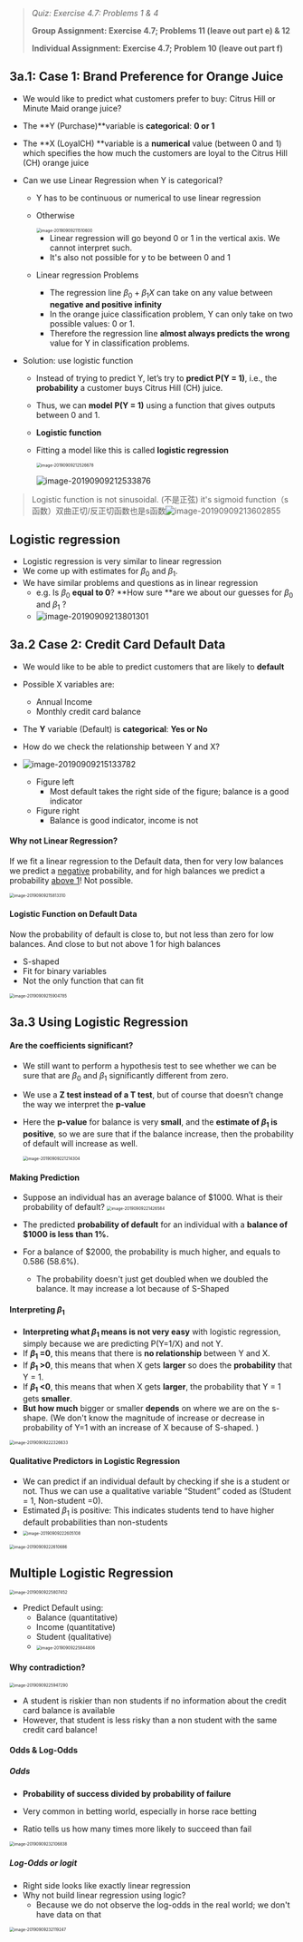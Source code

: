 > *Quiz: Exercise 4.7: Problems 1 & 4*
>
> **Group Assignment: Exercise 4.7; Problems 11 (leave out part e) & 12**
>
> **Individual Assignment: Exercise 4.7; Problem 10 (leave out part f)**

## 3a.1: Case 1: Brand Preference for Orange Juice

- We would like to predict what customers prefer to buy: Citrus Hill or Minute Maid orange juice?

- The **Y (Purchase)**variable is **categorical**: **0 or 1**

- The **X (LoyalCH) **variable is a **numerical** value (between 0 and 1) which specifies the how much the customers are loyal to the Citrus Hill (CH) orange juice 

- Can we use Linear Regression when Y is categorical? 

  - Y has to be continuous or numerical to use linear regression

  - Otherwise 

    <img src="1.04.03_Logistic_Regression.assets/image-20190909211510600.png" alt="image-20190909211510600" style="zoom:50%;" />

    - Linear regression will go beyond 0 or 1 in the vertical axis. We cannot interpret such.
    - It's also not possible for y to be between 0 and 1

  - Linear regression Problems 

    - The regression line $\beta_0+\beta_1X$ can take on any value between **negative and positive infinity**
    - In the orange juice classification problem, Y can only take on two possible values: 0 or 1.
    - Therefore the regression line **almost always predicts the wrong** value for Y in classification problems.

- Solution: use logistic function

  - Instead of trying to predict Y, let’s try to **predict P(Y = 1)**, i.e., the **probability** a customer buys Citrus Hill (CH) juice.

  - Thus, we can **model P(Y = 1)** using a function that gives outputs between 0 and 1.

  - **Logistic function** 

  - Fitting a model like this is called **logistic regression**

    <img src="1.04.03_Logistic_Regression.assets/image-20190909212526678.png" alt="image-20190909212526678" style="zoom:50%;" />

    ![image-20190909212533876](1.04.03_Logistic_Regression.assets/image-20190909212533876.png)

> Logistic function is not sinusoidal. (不是正弦) it's sigmoid function（s函数）双曲正切/反正切函数也是s函数![image-20190909213602855](1.04.03_Logistic_Regression.assets/image-20190909213602855.png)

## Logistic regression

- Logistic regression is very similar to linear regression
- We come up with estimates for $\beta_0$ and $\beta_1$.
- We have similar problems and questions as in linear regression
  - e.g. Is $\beta_0$  **equal to 0**? **How sure **are we about our guesses for $\beta_0$ and $\beta_1$ ?
  - ![image-20190909213801301](1.04.03_Logistic_Regression.assets/image-20190909213801301.png)

## 3a.2 Case 2: Credit Card Default Data

- We would like to be able to predict customers that are likely to **default**

- Possible X variables are:
  - Annual Income
  - Monthly credit card balance
- The **Y** variable (Default) is **categorical**: **Yes or No**
- How do we check the relationship between Y and X?
- ![image-20190909215133782](1.04.03_Logistic_Regression.assets/image-20190909215133782.png)
  - Figure left
    - Most default takes the right side of the figure; balance is a good indicator 
  - Figure right
    - Balance is good indicator, income is not

#### Why not Linear Regression?

If we fit a linear regression to the Default data, then for very low balances we predict a <u>negative</u> probability, and for high balances we predict a probability <u>above 1</u>! Not possible.

<img src="1.04.03_Logistic_Regression.assets/image-20190909215813310.png" alt="image-20190909215813310" style="zoom:50%;" />

#### Logistic Function on Default Data

Now the probability of default is close to, but not less than zero for low balances. And close to but not above 1 for high balances

- S-shaped
- Fit for binary variables
- Not the only function that can fit 

<img src="1.04.03_Logistic_Regression.assets/image-20190909215904785.png" alt="image-20190909215904785" style="zoom:50%;" />

## 3a.3 Using Logistic Regression

#### Are the coefficients significant?

- We still want to perform a hypothesis test to see whether we can be sure that are $\beta_0$ and $\beta_1$ significantly different from zero. 

- We use a **Z test instead of a T test**, but of course that doesn’t change the way we interpret the **p-value**

- Here the **p-value** for balance is very **small**, and the **estimate of $\beta_1$ is positive**, so we are sure that if the balance increase, then the probability of default will increase as well.

  <img src="1.04.03_Logistic_Regression.assets/image-20190909221214304.png" alt="image-20190909221214304" style="zoom:50%;" />

#### Making Prediction

- Suppose an individual has an average balance of $1000. What is their probability of default?
  <img src="1.04.03_Logistic_Regression.assets/image-20190909221426584.png" alt="image-20190909221426584" style="zoom:50%;" />

- The predicted **probability of default** for an individual with a **balance of $1000 is less than 1%.** 

- For a balance of $2000, the probability is much higher, and equals to 0.586 (58.6%).
  - The probability doesn't just get doubled when we doubled the balance. It may increase a lot because of S-Shaped

#### Interpreting $\beta_1$ 

- **Interpreting what $\beta_1$ means is not very easy** with logistic regression, simply because we are predicting P(Y=1/X) and not Y.
- If **$\beta_1$ =0**, this means that there is **no relationship** between Y and X. 
- If **$\beta_1$ >0**, this means that when X gets **larger** so does the **probability** that Y = 1.
- If **$\beta_1$ <0**, this means that when X gets **larger**, the probability that Y = 1 gets **smaller**.
- **But how much** bigger or smaller **depends** on where we are on the s-shape. (We don't know the magnitude of increase or decrease in probability of Y=1 with an increase of X because of S-shaped. )

<img src="1.04.03_Logistic_Regression.assets/image-20190909222326633.png" alt="image-20190909222326633" style="zoom:50%;" />

#### Qualitative Predictors in Logistic Regression

- We can predict if an individual default by checking if she is a student or not. Thus we can use a qualitative variable “Student” coded as (Student = 1, Non-student =0). 
- Estimated $\beta_1$ is positive: This indicates students tend to have higher default probabilities than non-students
- <img src="1.04.03_Logistic_Regression.assets/image-20190909222605108.png" alt="image-20190909222605108" style="zoom:50%;" />

<img src="1.04.03_Logistic_Regression.assets/image-20190909222610686.png" alt="image-20190909222610686" style="zoom:50%;" />

## Multiple Logistic Regression

<img src="1.04.03_Logistic_Regression.assets/image-20190909225807452.png" alt="image-20190909225807452" style="zoom:50%;" />

- Predict Default using:
  - Balance (quantitative)
  - Income (quantitative)
  - Student (qualitative)
  - <img src="1.04.03_Logistic_Regression.assets/image-20190909225844806.png" alt="image-20190909225844806" style="zoom:50%;"/>

#### Why contradiction? 

<img src="1.04.03_Logistic_Regression.assets/image-20190909225947290.png" alt="image-20190909225947290" style="zoom:50%;" />

- A student is riskier than non students if no information about the credit card balance is available
- However, that student is less risky than a non student with the same credit card balance! 

#### Odds & Log-Odds

##### Odds

- **Probability of success divided by probability of failure**

- Very common in betting world, especially in horse race betting
- Ratio tells us how many times more likely to succeed than fail

<img src="1.04.03_Logistic_Regression.assets/image-20190909232106838.png" alt="image-20190909232106838" style="zoom:50%;" />

##### Log-Odds or logit

- Right side looks like exactly linear regression
- Why not build linear regression using logic?
  - Because we do not observe the log-odds in the real world; we don't have data on that

<img src="1.04.03_Logistic_Regression.assets/image-20190909232119247.png" alt="image-20190909232119247" style="zoom:50%;" />

